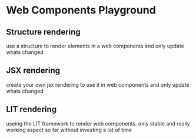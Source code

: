 # Web Components Playground

## Structure rendering
use a structure to render elements in a web components and only update whats changed

## JSX rendering
create your own jsx rendering to use it in web components and only update whats changed

## LIT rendering
useing the LIT framework to render web components. only stable and really working aspect so far without investing a lot of time